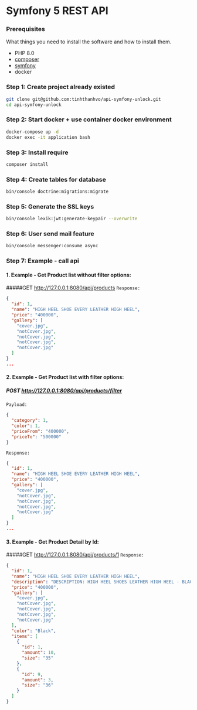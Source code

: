 # Symfony 5 REST API 

### Prerequisites

What things you need to install the software and how to install them.
- PHP 8.0
- [composer](https://getcomposer.org/download/)
- [symfony](https://symfony.com/doc/current/setup.html)
- docker

### Step 1: Create project already existed
```bash
git clone git@github.com:tinhthanhvo/api-symfony-unlock.git
cd api-symfony-unlock
```
### Step 2: Start docker + use container docker environment
```bash
docker-compose up -d
docker exec -it application bash
```
### Step 3: Install require
```bash
composer install
```
### Step 4: Create tables for database
```bash
bin/console doctrine:migrations:migrate
```
### Step 5: Generate the SSL keys
```bash
bin/console lexik:jwt:generate-keypair --overwrite
```
### Step 6: User send mail feature
```bash
bin/console messenger:consume async
```

### Step 7: Example - call api
#### 1. Example - Get Product list without filter options: 
#####GET http://127.0.0.1:8080/api/products
``Response:``
```json
{
  "id": 1,
  "name": "HIGH HEEL SHOE EVERY LEATHER HIGH HEEL",
  "price": "400000",
  "gallery": [
    "cover.jpg",
    "notCover.jpg",
    "notCover.jpg",
    "notCover.jpg",
    "notCover.jpg"
  ]
}
...
```
#### 2. Example - Get Product list with filter options:
##### POST http://127.0.0.1:8080/api/products/filter
``Payload:``
```json
{
  "category": 1,
  "color": 1,
  "priceFrom": "400000",
  "priceTo": "500000"
}
```
``Response:``
```json
{
  "id": 1,
  "name": "HIGH HEEL SHOE EVERY LEATHER HIGH HEEL",
  "price": "400000",
  "gallery": [
    "cover.jpg",
    "notCover.jpg",
    "notCover.jpg",
    "notCover.jpg",
    "notCover.jpg"
  ]
}
...
```
#### 3. Example - Get Product Detail by Id:
#####GET http://127.0.0.1:8080/api/products/1
``Response:``
```json
{
  "id": 1,
  "name": "HIGH HEEL SHOE EVERY LEATHER HIGH HEEL",
  "description": "DESCRIPTION: HIGH HEEL SHOES LEATHER HIGH HEEL - BLACK",
  "price": "400000",
  "gallery": [
    "cover.jpg",
    "notCover.jpg",
    "notCover.jpg",
    "notCover.jpg",
    "notCover.jpg"
  ],
  "color": "Black",
  "items": [
    {
      "id": 1,
      "amount": 10,
      "size": "35"
    },
    {
      "id": 9,
      "amount": 3,
      "size": "36"
    }
  ]
}
``` 
